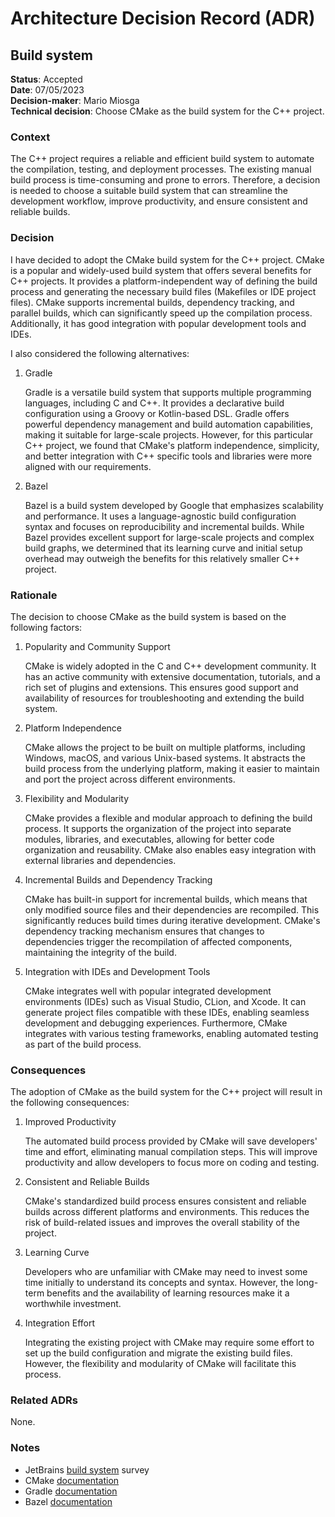 # Architecture Decision Record (ADR)

## Build system

**Status**: Accepted \
**Date**: 07/05/2023 \
**Decision-maker**: Mario Miosga \
**Technical decision**: Choose CMake as the build system for the C++ project.

### Context

The C++ project requires a reliable and efficient build system to automate the compilation, testing, and deployment processes. The existing manual build process is time-consuming and prone to errors. Therefore, a decision is needed to choose a suitable build system that can streamline the development workflow, improve productivity, and ensure consistent and reliable builds.

### Decision

I have decided to adopt the CMake build system for the C++ project. CMake is a popular and widely-used build system that offers several benefits for C++ projects. It provides a platform-independent way of defining the build process and generating the necessary build files (Makefiles or IDE project files). CMake supports incremental builds, dependency tracking, and parallel builds, which can significantly speed up the compilation process. Additionally, it has good integration with popular development tools and IDEs.

I also considered the following alternatives:

1. Gradle

    Gradle is a versatile build system that supports multiple programming languages, including C and C++. It provides a declarative build configuration using a Groovy or Kotlin-based DSL. Gradle offers powerful dependency management and build automation capabilities, making it suitable for large-scale projects. However, for this particular C++ project, we found that CMake's platform independence, simplicity, and better integration with C++ specific tools and libraries were more aligned with our requirements.

2. Bazel

    Bazel is a build system developed by Google that emphasizes scalability and performance. It uses a language-agnostic build configuration syntax and focuses on reproducibility and incremental builds. While Bazel provides excellent support for large-scale projects and complex build graphs, we determined that its learning curve and initial setup overhead may outweigh the benefits for this relatively smaller C++ project.

### Rationale

The decision to choose CMake as the build system is based on the following factors:

1. Popularity and Community Support

    CMake is widely adopted in the C and C++ development community. It has an active community with extensive documentation, tutorials, and a rich set of plugins and extensions. This ensures good support and availability of resources for troubleshooting and extending the build system.

2. Platform Independence

    CMake allows the project to be built on multiple platforms, including Windows, macOS, and various Unix-based systems. It abstracts the build process from the underlying platform, making it easier to maintain and port the project across different environments.

3. Flexibility and Modularity

    CMake provides a flexible and modular approach to defining the build process. It supports the organization of the project into separate modules, libraries, and executables, allowing for better code organization and reusability. CMake also enables easy integration with external libraries and dependencies.

4. Incremental Builds and Dependency Tracking

    CMake has built-in support for incremental builds, which means that only modified source files and their dependencies are recompiled. This significantly reduces build times during iterative development. CMake's dependency tracking mechanism ensures that changes to dependencies trigger the recompilation of affected components, maintaining the integrity of the build.

5. Integration with IDEs and Development Tools

    CMake integrates well with popular integrated development environments (IDEs) such as Visual Studio, CLion, and Xcode. It can generate project files compatible with these IDEs, enabling seamless development and debugging experiences. Furthermore, CMake integrates with various testing frameworks, enabling automated testing as part of the build process.

### Consequences

The adoption of CMake as the build system for the C++ project will result in the following consequences:

1. Improved Productivity

    The automated build process provided by CMake will save developers' time and effort, eliminating manual compilation steps. This will improve productivity and allow developers to focus more on coding and testing.

2. Consistent and Reliable Builds

    CMake's standardized build process ensures consistent and reliable builds across different platforms and environments. This reduces the risk of build-related issues and improves the overall stability of the project.

3. Learning Curve

    Developers who are unfamiliar with CMake may need to invest some time initially to understand its concepts and syntax. However, the long-term benefits and the availability of learning resources make it a worthwhile investment.

4. Integration Effort

    Integrating the existing project with CMake may require some effort to set up the build configuration and migrate the existing build files. However, the flexibility and modularity of CMake will facilitate this process.

### Related ADRs

None.

### Notes

- JetBrains [build system](https://www.jetbrains.com/lp/devecosystem-2022/cpp/#Which-project-models-or-build-systems-do-you-regularly-use) survey
- CMake [documentation](https://cmake.org/cmake/help/latest/)
- Gradle [documentation](https://docs.gradle.org/current/userguide/userguide.html?_gl=1*18ajhr1*_ga*MTI0MTIxMjQ4NC4xNjg3ODU4NDk0*_ga_7W7NC6YNPT*MTY4Nzg1ODQ5NC4xLjAuMTY4Nzg1ODQ5NC42MC4wLjA.)
- Bazel [documentation](https://bazel.build/docs)
